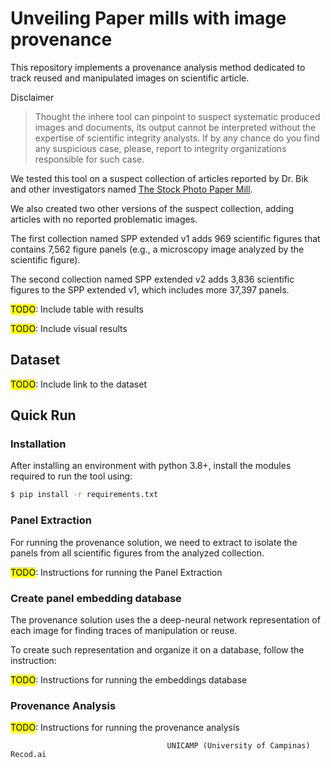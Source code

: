 # Unveiling Paper mills with image provenance 

This repository implements a provenance analysis method dedicated to track reused and 
manipulated images on scientific article.


Disclaimer
> Thought the inhere tool can pinpoint to suspect systematic produced images and documents, its output cannot be interpreted without the expertise of scientific integrity analysts.
> If by any chance do you find any suspicious case, please, report to integrity organizations
> responsible for such case.

We tested this tool on a suspect collection of articles reported by Dr. Bik and 
other investigators named [The Stock Photo Paper Mill](https://scienceintegritydigest.com/2020/07/05/the-stock-photo-paper-mill/).

We also created two other versions of the suspect collection, adding articles 
with no reported problematic images.

The first collection named SPP extended v1 adds 969 scientific figures that contains
7,562 figure panels (e.g., a microscopy image analyzed by the scientific figure).

The second collection named SPP extended v2 adds 3,836 scientific figures to
the SPP extended v1, which includes more 37,397 panels.


<mark>TODO</mark>: Include table with results

<mark>TODO</mark>: Include visual results


## Dataset

<mark>TODO</mark>: Include link to the dataset

## Quick Run
### Installation
After installing an environment with python 3.8+, install the modules required
to run the tool using:
```bash
$ pip install -r requirements.txt
```

### Panel Extraction
For running the provenance solution, we need to extract to isolate the panels from
all scientific figures from the analyzed collection.

<mark>TODO</mark>: Instructions for running the Panel Extraction

### Create panel embedding database
The provenance solution uses the a deep-neural network representation of each 
image for finding traces of manipulation or reuse.

To create such representation and organize it on a database, follow the instruction:

<mark>TODO</mark>: Instructions for running the embeddings database

### Provenance Analysis

<mark>TODO</mark>: Instructions for running the provenance analysis


```
                                   UNICAMP (University of Campinas) Recod.ai
```